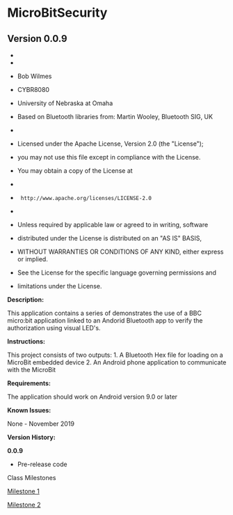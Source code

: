 # MicroBitSecurity

## Version 0.0.9

 *
 *
 *  Bob Wilmes
 *  CYBR8080
 *  University of Nebraska at Omaha

 * Based on Bluetooth libraries from: Martin Wooley, Bluetooth SIG, UK
 *
 *  Licensed under the Apache License, Version 2.0 (the "License");
 *  you may not use this file except in compliance with the License.
 *  You may obtain a copy of the License at
 *
 *      http://www.apache.org/licenses/LICENSE-2.0
 *
 *  Unless required by applicable law or agreed to in writing, software
 *  distributed under the License is distributed on an "AS IS" BASIS,
 *  WITHOUT WARRANTIES OR CONDITIONS OF ANY KIND, either express or implied.
 *  See the License for the specific language governing permissions and
 *  limitations under the License.


__Description:__ 

This application contains a series of demonstrates the use of a BBC micro:bit application linked to an Andorid Bluetooth app to verify the authorization using visual LED's.

__Instructions:__<br>

This project consists of two outputs:
	1. A Bluetooth Hex file for loading on a MicroBit embedded device 
	2. An Android phone application to communicate with the MicroBit

__Requirements:__<br>

The application should work on Android version 9.0 or later

__Known Issues:__

None - November 2019
  

__Version History:__

__0.0.9__
- Pre-release code

Class Milestones

[Milestone 1](https://github.com/bobwilmes/blob/master/MicroBitSecurity/Milestone1.md)  

[Milestone 2](https://github.com/bobwilmes/blob/master/MicroBitSecurity/Milestone2.md)

